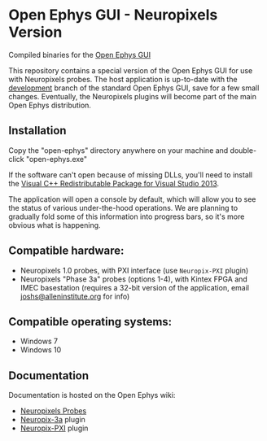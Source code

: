 # Open Ephys GUI - Neuropixels Version

Compiled binaries for the [Open Ephys GUI](https://github.com/open-ephys/plugin-GUI)

This repository contains a special version of the Open Ephys GUI for use with Neuropixels probes. The host application is up-to-date with the [development](https://github.com/open-ephys/plugin-GUI/tree/development) branch of the standard Open Ephys GUI, save for a few small changes. Eventually, the Neuropixels plugins will become part of the main Open Ephys distribution.


## Installation

Copy the "open-ephys" directory anywhere on your machine and double-click "open-ephys.exe"

If the software can't open because of missing DLLs, you'll need to install the [Visual C++ Redistributable Package for Visual Studio 2013](https://www.microsoft.com/en-us/download/details.aspx?id=40784).

The application will open a console by default, which will allow you to see the status of various under-the-hood operations. We are planning to gradually fold some of this information into progress bars, so it's more obvious what is happening.


## Compatible hardware:

- Neuropixels 1.0 probes, with PXI interface (use `Neuropix-PXI` plugin)
- Neuropixels "Phase 3a" probes (options 1-4), with Kintex FPGA and IMEC basestation (requires a 32-bit version of the application, email joshs@alleninstitute.org for info)


## Compatible operating systems:

- Windows 7
- Windows 10


## Documentation

Documentation is hosted on the Open Ephys wiki:
- [Neuropixels Probes](https://open-ephys.atlassian.net/wiki/spaces/OEW/pages/77332482/Neuropixels+Probes)
- [Neuropix-3a](https://open-ephys.atlassian.net/wiki/spaces/OEW/pages/77332482/Neuropix-3a) plugin
- [Neuropix-PXI](https://open-ephys.atlassian.net/wiki/spaces/OEW/pages/963280903/Neuropix-PXI) plugin